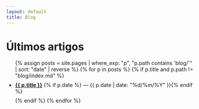 ```yaml
---
layout: default
title: Blog
---
```


<div class="container">
  <h1>Últimos artigos</h1>
  <ul>
  {% assign posts = site.pages | where_exp: "p", "p.path contains 'blog/'" | sort: "date" | reverse %}
  {% for p in posts %}
    {% if p.title and p.path != "blog/index.md" %}
      <li style="margin:.5rem 0;">
        <a href="{{ p.url | relative_url }}"><strong>{{ p.title }}</strong></a>
        {% if p.date %}<span class="small"> — {{ p.date | date: "%d/%m/%Y" }}</span>{% endif %}
      </li>
    {% endif %}
  {% endfor %}
  </ul>
</div>

